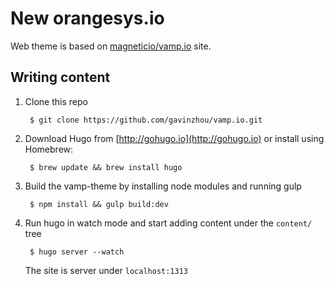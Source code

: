 # New orangesys.io

Web theme is based on [magneticio/vamp.io](https://github.com/magneticio/vamp.io) site.

## Writing content

1. Clone this repo

        $ git clone https://github.com/gavinzhou/vamp.io.git

2. Download Hugo from [http://gohugo.io](http://gohugo.io) or install using Homebrew:

        $ brew update && brew install hugo

3. Build the vamp-theme by installing node modules and running gulp

        $ npm install && gulp build:dev


4. Run hugo in watch mode and start adding content under the `content/` tree

        $ hugo server --watch

    The site is server under `localhost:1313`
